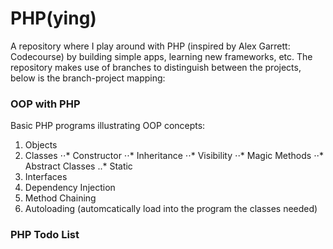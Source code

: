 # PHP(ying)

A repository where I play around with PHP (inspired by Alex Garrett: Codecourse) by building simple apps, learning new frameworks, etc.
The repository makes use of branches to distinguish between the projects, below is the branch-project mapping:

### OOP with PHP

Basic PHP programs illustrating OOP concepts:

  1. Objects
  2. Classes
    ⋅⋅* Constructor
    ⋅⋅* Inheritance 
    ⋅⋅* Visibility
    ⋅⋅* Magic Methods
    ⋅⋅* Abstract Classes
    ..* Static
  3. Interfaces
  4. Dependency Injection
  5. Method Chaining
  6. Autoloading (automcatically load into the program the classes needed)

### PHP Todo List


